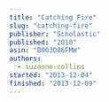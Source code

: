 ```yaml
---
title: "Catching Fire"
slug: "catching-fire"
publisher: "Scholastic"
published: "2010"
asin: "B003O86FMW"
authors:
  - suzanne-collins
started: "2013-12-04"
finished: "2013-12-09"
---
```

